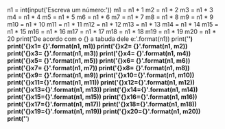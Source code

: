 n1 = int(input('Escreva um número:'))
m1 = n1 * 1
m2 = n1 * 2
m3 = n1 * 3
m4 = n1 * 4
m5 = n1 * 5
m6 = n1 * 6
m7 = n1 * 7
m8 = n1 * 8
m9 = n1 * 9
m10 = n1 * 10
m11 = n1 * 11
m12 = n1 * 12
m13 = n1 * 13
m14 = n1 * 14
m15 = n1 * 15
m16 = n1 * 16
m17 = n1 * 17
m18 = n1 * 18
m19 = n1 * 19
m20 = n1 * 20
print('De acordo com o {} a tabuda dele e:'.format(n1))
print('____________________')
print('{}x1= {}'.format(n1, m1))
print('{}x2= {}'.format(n1, m2))
print('{}x3= {}'.format(n1, m3))
print('{}x4= {}'.format(n1, m4))
print('{}x5= {}'.format(n1, m5))
print('{}x6= {}'.format(n1, m6))
print('{}x7= {}'.format(n1, m7))
print('{}x8= {}'.format(n1, m8))
print('{}x9= {}'.format(n1, m9))
print('{}x10={}'.format(n1, m10))
print('{}x11={}'.format(n1, m11))
print('{}x12={}'.format(n1, m12))
print('{}x13={}'.format(n1, m13))
print('{}x14={}'.format(n1, m14))
print('{}x15={}'.format(n1, m15))
print('{}x16={}'.format(n1, m16))
print('{}x17={}'.format(n1, m17))
print('{}x18={}'.format(n1, m18))
print('{}x19={}'.format(n1, m19))
print('{}x20={}'.format(n1, m20))
print('____________________')
